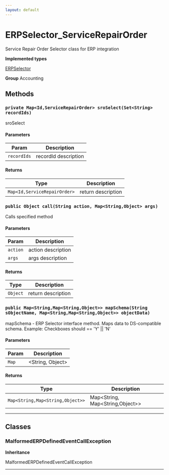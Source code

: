 ```yaml
---
layout: default
---
```

# ERPSelector_ServiceRepairOrder

Service Repair Order Selector class for ERP integration


**Implemented types**

[ERPSelector](./ERPSelector.md)


**Group** Accounting

## Methods
### `private Map<Id,ServiceRepairOrder> sroSelect(Set<String> recordIds)`

sroSelect

#### Parameters

|Param|Description|
|---|---|
|`recordIds`|recordId description|

#### Returns

|Type|Description|
|---|---|
|`Map<Id,ServiceRepairOrder>`|return description|

### `public Object call(String action, Map<String,Object> args)`

Calls specified method

#### Parameters

|Param|Description|
|---|---|
|`action`|action description|
|`args`|args description|

#### Returns

|Type|Description|
|---|---|
|`Object`|return description|

### `public Map<String,Map<String,Object>> mapSchema(String sObjectName, Map<String,Map<String,Object>> objectData)`

mapSchema - ERP Selector interface method. Maps data to DS-compatible schema. Example: Checkboxes should == 'Y' || 'N'

#### Parameters

|Param|Description|
|---|---|
|`Map`|<String, Object>|

#### Returns

|Type|Description|
|---|---|
|`Map<String,Map<String,Object>>`|Map<String, Map<String,Object>>|

---
## Classes
### MalformedERPDefinedEventCallException

**Inheritance**

MalformedERPDefinedEventCallException


---
